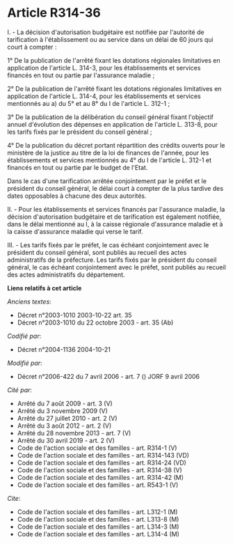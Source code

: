 # Article R314-36

I. - La décision d'autorisation budgétaire est notifiée par l'autorité de tarification à l'établissement ou au service dans
un délai de 60 jours qui court à compter :

1° De la publication de l'arrêté fixant les dotations régionales limitatives en application de l'article L. 314-3, pour les
établissements et services financés en tout ou partie par l'assurance maladie ;

2° De la publication de l'arrêté fixant les dotations régionales limitatives en application de l'article L. 314-4, pour les
établissements et services mentionnés au a) du 5° et au 8° du I de l'article L. 312-1 ;

3° De la publication de la délibération du conseil général fixant l'objectif annuel d'évolution des dépenses en application
de l'article L. 313-8, pour les tarifs fixés par le président du conseil général ;

4° De la publication du décret portant répartition des crédits ouverts pour le ministère de la justice au titre de la loi de
finances de l'année, pour les établissements et services mentionnés au 4° du I de l'article L. 312-1 et financés en tout ou
partie par le budget de l'Etat.

Dans le cas d'une tarification arrêtée conjointement par le préfet et le président du conseil général, le délai court à
compter de la plus tardive des dates opposables à chacune des deux autorités.

II. - Pour les établissements et services financés par l'assurance maladie, la décision d'autorisation budgétaire et de
tarification est également notifiée, dans le délai mentionné au I, à la caisse régionale d'assurance maladie et à la caisse
d'assurance maladie qui verse le tarif.

III. - Les tarifs fixés par le préfet, le cas échéant conjointement avec le président du conseil général, sont publiés au
recueil des actes administratifs de la préfecture. Les tarifs fixés par le président du conseil général, le cas échéant
conjointement avec le préfet, sont publiés au recueil des actes administratifs du département.

**Liens relatifs à cet article**

_Anciens textes_:

  - Décret n°2003-1010 2003-10-22 art. 35
  - Décret n°2003-1010 du 22 octobre 2003 - art. 35 (Ab)

_Codifié par_:

  - Décret n°2004-1136 2004-10-21

_Modifié par_:

  - Décret n°2006-422 du 7 avril 2006 - art. 7 () JORF 9 avril 2006

_Cité par_:

  - Arrêté du 7 août 2009 - art. 3 (V)
  - Arrêté du 3 novembre 2009 (V)
  - Arrêté du 27 juillet 2010 - art. 2 (V)
  - Arrêté du 3 août 2012 - art. 2 (V)
  - Arrêté du 28 novembre 2013 - art. 7 (V)
  - Arrêté du 30 avril 2019 - art. 2 (V)
  - Code de l'action sociale et des familles - art. R314-1 (V)
  - Code de l'action sociale et des familles - art. R314-143 (VD)
  - Code de l'action sociale et des familles - art. R314-24 (VD)
  - Code de l'action sociale et des familles - art. R314-38 (V)
  - Code de l'action sociale et des familles - art. R314-42 (M)
  - Code de l'action sociale et des familles - art. R543-1 (V)

_Cite_:

  - Code de l'action sociale et des familles - art. L312-1 (M)
  - Code de l'action sociale et des familles - art. L313-8 (M)
  - Code de l'action sociale et des familles - art. L314-3 (M)
  - Code de l'action sociale et des familles - art. L314-4 (M)
